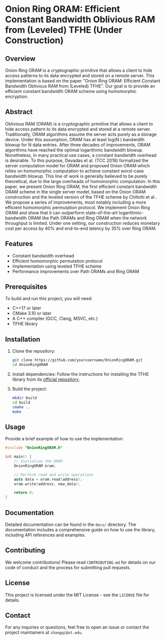 # Onion Ring ORAM: Efficient Constant Bandwidth Oblivious RAM from (Leveled) TFHE (Under Construction)

## Overview
Onion Ring ORAM is a cryptographic primitive that allows a client to hide access patterns to its data encrypted and stored on a remote server. This implementation is based on the paper "Onion Ring ORAM: Efficient Constant Bandwidth Oblivious RAM from (Leveled) TFHE". Our goal is to provide an efficient constant bandwidth ORAM scheme using homomorphic encryption.

## Abstract
Oblivious RAM (ORAM) is a cryptographic primitive that allows a client to hide access pattern to its data encrypted and stored at a remote server. Traditionally, ORAM algorithms assume the server acts purely as a storage device. Under this assumption, ORAM has at least log(N ) bandwidth blowup for N data entries. After three decades of improvements, ORAM algorithms have reached the optimal logarithmic bandwidth blowup. Nonetheless, in many practical use cases, a constant bandwidth overhead is desirable. To this purpose, Devadas et al. (TCC 2016) formalized the server computation model for ORAM and proposed Onion ORAM which relies on homomorphic computation to achieve constant worst-case bandwidth blowup. This line of work is generally believed to be purely theoretical, due to the large overheads of homomorphic computation. In this paper, we present Onion Ring ORAM, the first efficient constant bandwidth ORAM scheme in the single server model, based on the Onion ORAM construction and the leveled version of the TFHE scheme by Chillotti et al.. We propose a series of improvements, most notably including a more efficient homomorphic permutation protocol. We implement Onion Ring ORAM and show that it can outperform state-of-the-art logarithmic-bandwidth ORAM like Path ORAMs and Ring ORAM when the network throughput is limited. Under one setting, our construction reduces monetary cost per access by 40% and end-to-end latency by 35% over Ring ORAM.

## Features
- Constant bandwidth overhead
- Efficient homomorphic permutation protocol
- Implementation using leveled TFHE scheme
- Performance improvements over Path ORAMs and Ring ORAM

## Prerequisites
To build and run this project, you will need:
- C++17 or later
- CMake 3.10 or later
- A C++ compiler (GCC, Clang, MSVC, etc.)
- TFHE library

## Installation
1. Clone the repository:
    ```sh
    git clone https://github.com/yourusername/OnionRingORAM.git
    cd OnionRingORAM
    ```

2. Install dependencies:
    Follow the instructions for installing the TFHE library from its [official repository](https://github.com/tfhe/tfhe).

3. Build the project:
    ```sh
    mkdir build
    cd build
    cmake ..
    make
    ```

## Usage
Provide a brief example of how to use the implementation:

```cpp
#include "OnionRingORAM.h"

int main() {
    // Initialize the ORAM
    OnionRingORAM oram;

    // Perform read and write operations
    auto data = oram.read(address);
    oram.write(address, new_data);

    return 0;
}
```

## Documentation
Detailed documentation can be found in the `docs/` directory. The documentation includes a comprehensive guide on how to use the library, including API references and examples.

## Contributing
We welcome contributions! Please read `CONTRIBUTING.md` for details on our code of conduct and the process for submitting pull requests.

## License
This project is licensed under the MIT License - see the `LICENSE` file for details.

## Contact
For any inquiries or questions, feel free to open an issue or contact the project maintainers at `changqi@vt.edu`.